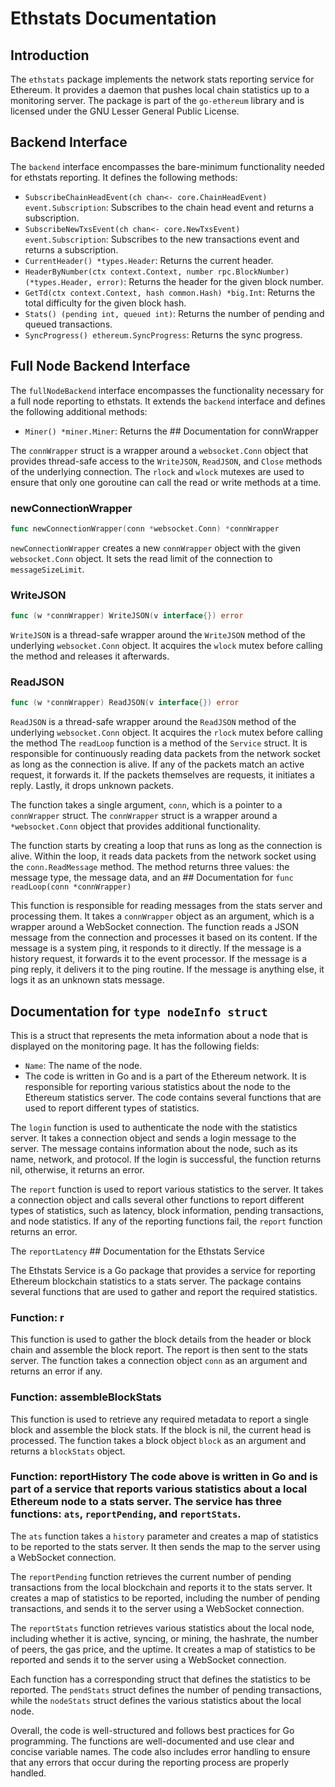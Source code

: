 # Ethstats Documentation

## Introduction

The `ethstats` package implements the network stats reporting service for Ethereum. It provides a daemon that pushes local chain statistics up to a monitoring server. The package is part of the `go-ethereum` library and is licensed under the GNU Lesser General Public License.

## Backend Interface

The `backend` interface encompasses the bare-minimum functionality needed for ethstats reporting. It defines the following methods:

- `SubscribeChainHeadEvent(ch chan<- core.ChainHeadEvent) event.Subscription`: Subscribes to the chain head event and returns a subscription.
- `SubscribeNewTxsEvent(ch chan<- core.NewTxsEvent) event.Subscription`: Subscribes to the new transactions event and returns a subscription.
- `CurrentHeader() *types.Header`: Returns the current header.
- `HeaderByNumber(ctx context.Context, number rpc.BlockNumber) (*types.Header, error)`: Returns the header for the given block number.
- `GetTd(ctx context.Context, hash common.Hash) *big.Int`: Returns the total difficulty for the given block hash.
- `Stats() (pending int, queued int)`: Returns the number of pending and queued transactions.
- `SyncProgress() ethereum.SyncProgress`: Returns the sync progress.

## Full Node Backend Interface

The `fullNodeBackend` interface encompasses the functionality necessary for a full node reporting to ethstats. It extends the `backend` interface and defines the following additional methods:

- `Miner() *miner.Miner`: Returns the ## Documentation for connWrapper

The `connWrapper` struct is a wrapper around a `websocket.Conn` object that provides thread-safe access to the `WriteJSON`, `ReadJSON`, and `Close` methods of the underlying connection. The `rlock` and `wlock` mutexes are used to ensure that only one goroutine can call the read or write methods at a time.

### newConnectionWrapper

```go
func newConnectionWrapper(conn *websocket.Conn) *connWrapper
```

`newConnectionWrapper` creates a new `connWrapper` object with the given `websocket.Conn` object. It sets the read limit of the connection to `messageSizeLimit`.

### WriteJSON

```go
func (w *connWrapper) WriteJSON(v interface{}) error
```

`WriteJSON` is a thread-safe wrapper around the `WriteJSON` method of the underlying `websocket.Conn` object. It acquires the `wlock` mutex before calling the method and releases it afterwards.

### ReadJSON

```go
func (w *connWrapper) ReadJSON(v interface{}) error
```

`ReadJSON` is a thread-safe wrapper around the `ReadJSON` method of the underlying `websocket.Conn` object. It acquires the `rlock` mutex before calling the method The `readLoop` function is a method of the `Service` struct. It is responsible for continuously reading data packets from the network socket as long as the connection is alive. If any of the packets match an active request, it forwards it. If the packets themselves are requests, it initiates a reply. Lastly, it drops unknown packets.

The function takes a single argument, `conn`, which is a pointer to a `connWrapper` struct. The `connWrapper` struct is a wrapper around a `*websocket.Conn` object that provides additional functionality.

The function starts by creating a loop that runs as long as the connection is alive. Within the loop, it reads data packets from the network socket using the `conn.ReadMessage` method. The method returns three values: the message type, the message data, and an ## Documentation for `func readLoop(conn *connWrapper)`

This function is responsible for reading messages from the stats server and processing them. It takes a `connWrapper` object as an argument, which is a wrapper around a WebSocket connection. The function reads a JSON message from the connection and processes it based on its content. If the message is a system ping, it responds to it directly. If the message is a history request, it forwards it to the event processor. If the message is a ping reply, it delivers it to the ping routine. If the message is anything else, it logs it as an unknown stats message.

## Documentation for `type nodeInfo struct`

This is a struct that represents the meta information about a node that is displayed on the monitoring page. It has the following fields:

- `Name`: The name of the node.
- The code is written in Go and is a part of the Ethereum network. It is responsible for reporting various statistics about the node to the Ethereum statistics server. The code contains several functions that are used to report different types of statistics.

The `login` function is used to authenticate the node with the statistics server. It takes a connection object and sends a login message to the server. The message contains information about the node, such as its name, network, and protocol. If the login is successful, the function returns nil, otherwise, it returns an error.

The `report` function is used to report various statistics to the server. It takes a connection object and calls several other functions to report different types of statistics, such as latency, block information, pending transactions, and node statistics. If any of the reporting functions fail, the `report` function returns an error.

The `reportLatency` ## Documentation for the Ethstats Service

The Ethstats Service is a Go package that provides a service for reporting Ethereum blockchain statistics to a stats server. The package contains several functions that are used to gather and report the required statistics.

### Function: r

This function is used to gather the block details from the header or block chain and assemble the block report. The report is then sent to the stats server. The function takes a connection object `conn` as an argument and returns an error if any.

### Function: assembleBlockStats

This function is used to retrieve any required metadata to report a single block and assemble the block stats. If the block is nil, the current head is processed. The function takes a block object `block` as an argument and returns a `blockStats` object.

### Function: reportHistory The code above is written in Go and is part of a service that reports various statistics about a local Ethereum node to a stats server. The service has three functions: `ats`, `reportPending`, and `reportStats`.

The `ats` function takes a `history` parameter and creates a map of statistics to be reported to the stats server. It then sends the map to the server using a WebSocket connection.

The `reportPending` function retrieves the current number of pending transactions from the local blockchain and reports it to the stats server. It creates a map of statistics to be reported, including the number of pending transactions, and sends it to the server using a WebSocket connection.

The `reportStats` function retrieves various statistics about the local node, including whether it is active, syncing, or mining, the hashrate, the number of peers, the gas price, and the uptime. It creates a map of statistics to be reported and sends it to the server using a WebSocket connection.

Each function has a corresponding struct that defines the statistics to be reported. The `pendStats` struct defines the number of pending transactions, while the `nodeStats` struct defines the various statistics about the local node.

Overall, the code is well-structured and follows best practices for Go programming. The functions are well-documented and use clear and concise variable names. The code also includes error handling to ensure that any errors that occur during the reporting process are properly handled.